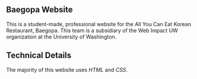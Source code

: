 ## Baegopa Website

This is a student-made, professional website for the All You Can Eat Korean Restaurant, Baegopa. This team is a subsidiary of the Web Impact UW organization at the University of Washington.

## Technical Details
The majority of this website uses *HTML* and *CSS*.
